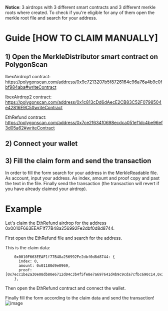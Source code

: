 **Notice**: 3 airdrops with 3 different smart contracts and 3 different merkle roots where created. To check if you're eligible for any of them open the merkle root file and search for your address.

# Guide [HOW TO CLAIM MANUALLY]

## 1) Open the MerkleDistributor smart contract on PolygonScan

IbexAirdrop1 contract:
https://polygonscan.com/address/0x9c7213207b5f8726164c96a76a4b9c0fbf984aba#writeContract

IbexAirdrop2 contract:
https://polygonscan.com/address/0x1c813cDd6dAecE2CB83C52F0798504e42816E9C5#writeContract

EthRefund contract: 
https://polygonscan.com/address/0x7ce2f634f0698ecdca051ef1dc4be96ef3d05a62#writeContract

## 2) Connect your wallet

## 3) Fill the claim form and send the transaction

In order to fill the form search for your address in the MerkleReadable file. As account, input your address. As index, amount and proof copy and past the text in the file.
Finally send the transaction (the transaction will revert if you have already claimed your airdrop).

# Example

Let's claim the EthRefund airdrop for the address 0x0010F663EEAF1f77B48a256992Fe2dbf0d8d8744.

First open the EthRefund file and search for the address.

This is the claim data:
```
    0x0010F663EEAF1f77B48a256992Fe2dbf0d8d8744: {
      index: 0,
      amount: 0x01180d9e0969,
      proof: [0x7ecc1be2a30e08db80e6712d04c3b4f5fe8e7a697641d4b9c9cda7cfbc690c14,0x1c4c92fb126fd636d83f47de6a0fb55b2ef771dae8d1a08ec0f7e56b74fb4c29,0xd83cf15666cd47a5e6791c5613680ffa201fdb397e8482ad3aa17bb24f549740,0x2bc485c934d2aa4dd9d93c891eba14b232622f60619afe4de419ecbf17cffecf,0x3dc4faa0a1c34da12b6492c76e763653af8950c8bc3ce4a9bcd5b61bb7717af2,0xda2e0d6e3eafb2352dfb22d1ca2f2ec00ed17091197f4b239c0c8319e8daedba,0x670106015d129e566239d203d6aec45ac07862f6f1468703399dd6f631db8538,0x7984673cf132fb55252185e4a8fa9870804fe0ff6378a997ff018638d36253df,0x5431e8bc21eaa4044dde31935bb4316ebb33ddd9f3df823f1038798a96b04ea2]
    },
```
Then open the EthRefund contract and connect the wallet.

Finally fill the form according to the claim data and send the transaction!
![image](https://github.com/Impermax-Finance/polyogn-airdrop-merkle-root/assets/48289911/1774accc-9e69-41c0-a0a2-e0050a10cef9)
